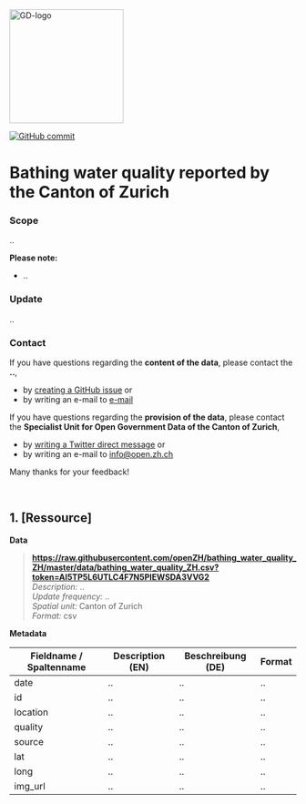 
<img src="https://github.com/openZH/covid_19/blob/master/gd.png" alt="GD-logo" width="200"/>

[![GitHub commit](https://img.shields.io/github/last-commit/openZH/covid_19)](https://github.com/openZH/bathing_water_quality_ZH/commits/master)

# Bathing water quality reported by the Canton of Zurich

### Scope
..

__Please note:__ <br>
- ..

### Update
..

### Contact
If you have questions regarding the __content of the data__, please contact the __..__, <br>
- by [creating a GitHub issue](https://github.com/openZH/bathing_water_quality_ZH/issues) or <br>
- by writing an e-mail to [e-mail](mailto:..) <br>

If you have questions regarding the __provision of the data__, please contact the __Specialist Unit for Open Government Data of the Canton of Zurich__, <br>
- by [writing a Twitter direct message](https://twitter.com/OpenDataZH) or <br>
- by writing an e-mail to [info@open.zh.ch](mailto:info@open.zh.ch) <br>

Many thanks for your feedback!

<br>

## 1. [Ressource]

**Data** <br>

>**https://raw.githubusercontent.com/openZH/bathing_water_quality_ZH/master/data/bathing_water_quality_ZH.csv?token=AI5TP5L6UTLC4F7N5PIEWSDA3VVG2** <br>
>*Description:* .. <br>
>*Update frequency:* .. <br>
>*Spatial unit:* Canton of Zurich <br>
>*Format:* csv <br>

**Metadata**

| Fieldname / Spaltenname | Description (EN)             | Beschreibung (DE)             | Format     |
|-------------------------|------------------------------|-------------------------------|------------|
| date                    | ..                           | ..                            | ..         |
| id                      | ..                           | ..                            | ..         |
| location                | ..                           | ..                            | ..         |
| quality                 | ..                           | ..                            | ..         |
| source                  | ..                           | ..                            | ..         |
| lat                     | ..                           | ..                            | ..         |
| long                    | ..                           | ..                            | ..         |
| img_url                 | ..                           | ..                            | ..         |
